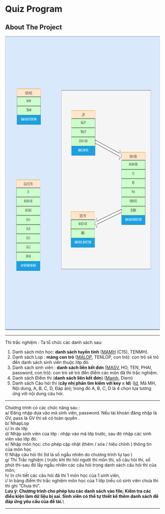 
# **Quiz Program**

<!-- ABOUT THE PROJECT -->
## About The Project

<img src="images/about-project.png" alt="about-project" width="1474" height="958">

---------------

Thi trắc nghiệm : Ta tổ chức các danh sách sau:

1. Danh sách môn học: **danh sách tuyến tính** (<ins>MAMH</ins> (C15), TENMH).
2. Danh sách Lop : **mảng con trỏ** (<ins>MALOP</ins>, TENLOP, con trỏ): con trỏ sẻ trỏ đến danh sách sinh viên thuộc lớp đó.
3. Danh sách sinh viên : **danh sách liên kết đơn** (<ins>MASV</ins>, HO, TEN, PHAI, password, con trỏ): con trỏ sẽ trỏ đến điểm các môn đã thi trắc nghiệm.
4. Danh sách Điểm thi (**danh sách liên kết đơn**) (<ins>Mamh</ins>, Diem)
5. Danh sách Câu hỏi thi (**cây nhị phân tìm kiếm với key = Id**) (<ins>Id</ins>, Mã MH, Nội dung, A, B, C, D, Đáp án); trong đó A, B, C, D là 4 chọn lựa tương ứng với nội dung câu hỏi.

---

Chương trình có các chức năng sau : \
a/ Đăng nhập dựa vào mã sinh viên, password. Nếu tài khoản đăng nhập là GV, pass là GV thì sẽ có toàn quyền .\
b/ NhapLop\
c/ In ds lớp\
d/ Nhập sinh viên của lớp : nhập vào mã lớp trước, sau đó nhập các sinh viên vào lớp đó. \
e/ Nhập môn học: cho phép cập nhật (thêm / xóa / hiệu chỉnh ) thông tin của môn học\
f/ Nhập câu hỏi thi (Id là số ngẫu nhiên do chương trình tự tạo )\
g/ Thi Trắc nghiệm ( trước khi thi hỏi người thi môn thi, số câu hỏi thi, số phút thi-sau đó lấy ngẫu nhiên các câu hỏi trong danh sách câu hỏi thi của môn; \
h/ In chi tiết các câu hỏi đã thi 1 môn học của 1 sinh viên, \
i/ In bảng điểm thi trắc nghiệm môn học của 1 lớp (nếu có sinh viên chưa thi thì ghi “Chưa thi”.\
**Lưu ý: Chương trình cho phép lưu các danh sách vào file; Kiểm tra các điều kiện làm dữ liệu bị sai. Sinh viên có thể tự thiết kế thêm danh sách để đáp ứng yêu cầu của đề tài.**\

---
